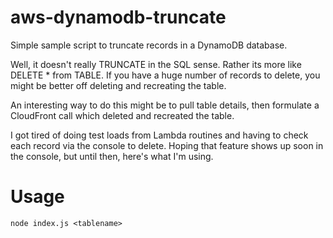 # aws-dynamodb-truncate

Simple sample script to truncate records in a DynamoDB database.  

Well, it doesn't really TRUNCATE in the SQL sense.  Rather its more like DELETE * from TABLE.  If you have a huge number of records to delete, you might be better off deleting and recreating the table. 

An interesting way to do this might be to pull table details, then formulate a CloudFront call which deleted and recreated the table.  

I got tired of doing test loads from Lambda routines and having to check each record via the console to delete.  Hoping that feature shows up soon in the console, but until then, here's what I'm using.

# Usage
~~~
node index.js <tablename>
~~~
